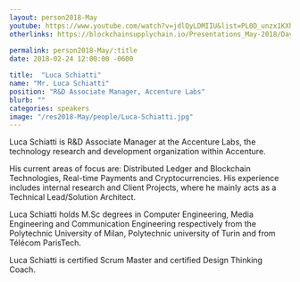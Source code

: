```yaml
---
layout: person2018-May
youtube: https://www.youtube.com/watch?v=jdlQyLDMIIU&list=PL0D_unzx1KXhvrIzPl1j0mrihgq44nGOh&index=21&t=4s
otherlinks: https://blockchainsupplychain.io/Presentations_May-2018/Day-2/15_Accenture Labs_ Luca-Schiatti_XChain2_May-2018_Houston.TX.pdf
      
permalink: person2018-May/:title
date: 2018-02-24 12:00:00 -0600

title:  "Luca Schiatti"
name: "Mr. Luca Schiatti"
position: "R&D Associate Manager, Accenture Labs"
blurb: ""
categories: speakers
image: "/res2018-May/people/Luca-Schiatti.jpg"
---
```


Luca Schiatti is R&D Associate Manager at the Accenture Labs, the technology research and development organization within Accenture.

His current areas of focus are: Distributed Ledger and Blockchain Technologies, Real-time Payments and Cryptocurrencies. His experience includes internal research and Client Projects, where he mainly acts as a Technical Lead/Solution Architect.

Luca Schiatti holds M.Sc degrees in Computer Engineering, Media Engineering and Communication Engineering respectively from the Polytechnic University of Milan, Polytechnic university of Turin and from Télécom ParisTech.

Luca Schiatti is certified Scrum Master and certified Design Thinking Coach.
